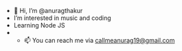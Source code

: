 - 👋 Hi, I’m @anuragthakur
-  I’m interested in music and coding
- Learning Node JS
- - 📫 You can reach me via callmeanurag19@gmail.com

<!---
anuragthakur19/anuragthakur19 is a ✨ special ✨ repository because its `README.md` (this file) appears on your GitHub profile.
You can click the Preview link to take a look at your changes.
--->
